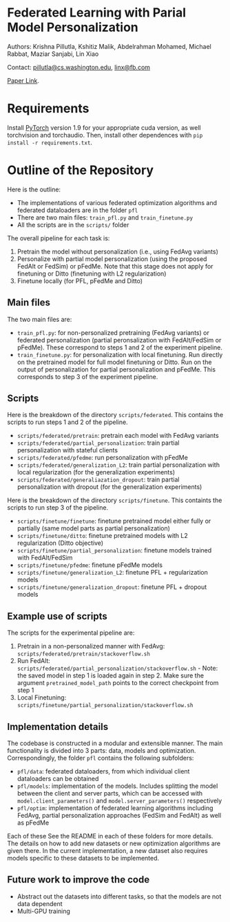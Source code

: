 # Federated Learning with Parial Model Personalization

Authors: Krishna Pillutla, Kshitiz Malik, Abdelrahman Mohamed, Michael Rabbat, Maziar Sanjabi, Lin Xiao

Contact: pillutla@cs.washington.edu, linx@fb.com

[Paper Link](https://arxiv.org/abs/2204.03809).

# Requirements
Install [PyTorch](https://pytorch.org/) version 1.9 for your appropriate cuda version, as well torchvision and torchaudio. 
Then, install other dependences with `pip install -r requirements.txt`.

# Outline of the Repository

Here is the outline:
- The implementations of various federated optimization algorithms and federated dataloaders are in the folder `pfl`
- There are two main files: `train_pfl.py` and `train_finetune.py`
- All the scripts are in the `scripts/` folder

The overall pipeline for each task is:
1. Pretrain the model without personalization (i.e., using FedAvg variants)
2. Personalize with partial model personalization (using the proposed FedAlt or FedSim) or pFedMe. Note that this stage does not apply for finetuning or Ditto (finetuning with L2 regularization)
3. Finetune locally (for PFL, pFedMe and Ditto)

Main files
----------
The two main files are:
- `train_pfl.py`: for non-personalized pretraining (FedAvg variants) or federated personalization (partial peronsalization with FedAlt/FedSim or pFedMe). These correspond to steps 1 and 2 of the experiment pipeline.
- `train_finetune.py`: for personalization with local finetuning. Run directly on the pretrained model for full model finetuning or Ditto. Run on the output of personalization for partial personalization and pFedMe. This corresponds to step 3 of the experiment pipeline.

Scripts
----------
Here is the breakdown of the directory `scripts/federated`. This contains the scripts to run steps 1 and 2 of the pipeline.
- `scripts/federated/pretrain`: pretrain each model with FedAvg variants
- `scripts/federated/partial_personalization`: train partial personalization with stateful clients
- `scripts/federated/pfedme`: run personalization with pFedMe
- `scripts/federated/generalization_L2`: train partial personalization with local regularization (for the generalization experiments)
- `scripts/federated/generaliazation_dropout`: train partial personalization with dropout (for the generalization experiments)

Here is the breakdown of the directory `scripts/finetune`. This containts the scripts to run step 3 of the pipeline.
- `scripts/finetune/finetune`: finetune pretrained model either fully or partially (same model parts as partial personalization)
- `scripts/finetune/ditto`: finetune pretrained models with L2 regularization (Ditto objective)
- `scripts/finetune/partial_personalization`: finetune models trained with FedAlt/FedSim
- `scripts/finetune/pfedme`: finetune pFedMe models
- `scripts/finetune/generalization_L2`: finetune PFL + regularization models
- `scripts/finetune/generalization_dropout`: finetune PFL + dropout models

Example use of scripts
-----------------------
The scripts for the experimental pipeline are:
1. Pretrain in a non-personalized manner with FedAvg: `scripts/federated/pretrain/stackoverflow.sh`
2. Run FedAlt: `scripts/federated/partial_personalization/stackoverflow.sh`
        - Note: the saved model in step 1 is loaded again in step 2. Make sure the argument `pretrained_model_path` points to the correct checkpoint from step 1
3. Local Finetuning: `scripts/finetune/partial_personalization/stackoverflow.sh`

Implementation details
----------------------
The codebase is constructed in a modular and extensible manner. The main functionality is divided into 3 parts: data, models and optimization.
Correspondingly, the folder `pfl` contains the following subfolders:
- `pfl/data`: federated dataloaders, from which individual client dataloaders can be obtained
- `pfl/models`: implementation of the models. Includes splitting the model between the client and server parts, which can be accessed with `model.client_parameters()` and `model.server_parameters()` respectively
- `pfl/optim`: implementation of federated learning algorithms including FedAvg, partial personalization approaches (FedSim and FedAlt) as well as pFedMe

Each of these See the README in each of these folders for more details. The details on how to add new datasets or new optimization algorithms are given there. In the current implementation, a new dataset also requires models specific to these datasets to be implemented.

Future work to improve the code
--------------------------------
- Abstract out the datasets into different tasks, so that the models are not data dependent
- Multi-GPU training

